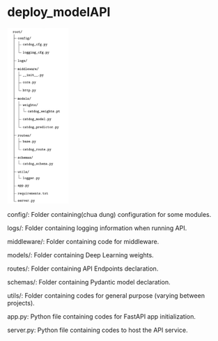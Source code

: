 # deploy_modelAPI

![Struct Code](./img/image.png)

config/: Folder containing(chua dung) configuration for some modules.

logs/: Folder containing logging information when running API.

middleware/: Folder containing code for middleware.

models/: Folder containing Deep Learning weights.

routes/: Folder containing API Endpoints declaration.

schemas/: Folder containing Pydantic model declaration.

utils/: Folder containing codes for general purpose (varying between projects).

app.py: Python file containing codes for FastAPI app initialization.

server.py: Python file containing codes to host the API service.